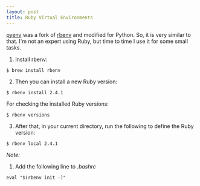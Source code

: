 ```yaml
---
layout: post
title: Ruby Virtual Environments
---
```


[pyenv](https://github.com/pyenv/pyenv) was a fork of [rbenv](https://github.com/rbenv/rbenv) and modified for Python. So, it is very similar to that. 
I'm not an expert using Ruby, but time to time I use it for some small tasks. 

1) Install rbenv:
```shell
$ brew install rbenv
```

2) Then you can install a new Ruby version:
```shell
$ rbenv install 2.4.1
```

For checking the installed Ruby versions:
```shell
$ rbenv versions
```

3) After that, in your current directory, run the following to define the Ruby version:
```shell
$ rbenv local 2.4.1
```

*Note:*

1) Add the following line to _.bashrc_
```shell
eval "$(rbenv init -)"

